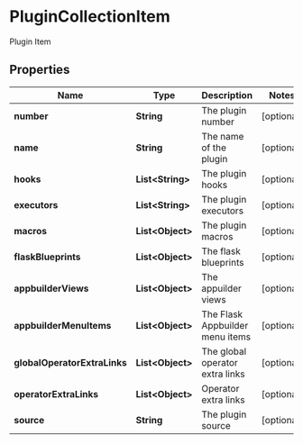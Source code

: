 

# PluginCollectionItem

Plugin Item

## Properties

Name | Type | Description | Notes
------------ | ------------- | ------------- | -------------
**number** | **String** | The plugin number |  [optional]
**name** | **String** | The name of the plugin |  [optional]
**hooks** | **List&lt;String&gt;** | The plugin hooks |  [optional]
**executors** | **List&lt;String&gt;** | The plugin executors |  [optional]
**macros** | **List&lt;Object&gt;** | The plugin macros |  [optional]
**flaskBlueprints** | **List&lt;Object&gt;** | The flask blueprints |  [optional]
**appbuilderViews** | **List&lt;Object&gt;** | The appuilder views |  [optional]
**appbuilderMenuItems** | **List&lt;Object&gt;** | The Flask Appbuilder menu items |  [optional]
**globalOperatorExtraLinks** | **List&lt;Object&gt;** | The global operator extra links |  [optional]
**operatorExtraLinks** | **List&lt;Object&gt;** | Operator extra links |  [optional]
**source** | **String** | The plugin source |  [optional]




